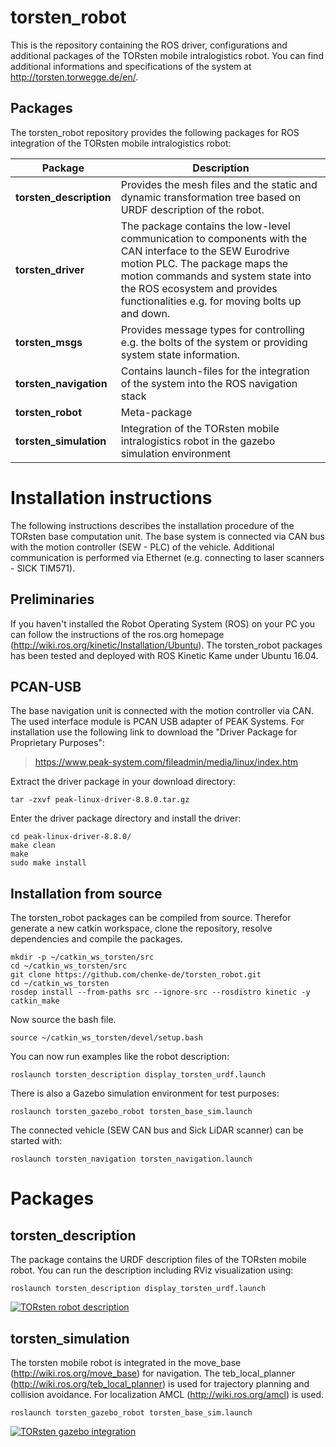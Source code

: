# torsten_robot

This is the repository containing the ROS driver, configurations and additional packages of the TORsten mobile intralogistics robot. You can find additional informations and specifications of the system at http://torsten.torwegge.de/en/.

## Packages

The torsten_robot repository provides the following packages for ROS integration of the TORsten mobile intralogistics robot:

| Package | Description |
| --- | --- |
| **torsten_description** | Provides the mesh files and the static and dynamic transformation tree based on URDF description of the robot. |
| **torsten_driver** | The package contains the low-level communication to components with the CAN interface to the SEW Eurodrive motion PLC. The package maps the motion commands and system state into the ROS ecosystem and provides functionalities e.g. for moving bolts up and down. |
| **torsten_msgs** | Provides message  types  for controlling e.g. the bolts  of  the  system or providing system state information. |
| **torsten_navigation** | Contains  launch-files  for  the  integration  of  the  system  into  the ROS navigation stack |
| **torsten_robot** | Meta-package |
| **torsten_simulation** | Integration of the TORsten mobile intralogistics robot in the gazebo simulation environment |


# Installation instructions

The following instructions describes the installation procedure of the TORsten base computation unit. The base system is connected via CAN bus with the motion controller (SEW - PLC) of the vehicle. Additional communication is performed via Ethernet (e.g. connecting to laser scanners - SICK TIM571).

## Preliminaries

If you haven't installed the Robot Operating System (ROS) on your PC you can follow the instructions of the ros.org homepage (http://wiki.ros.org/kinetic/Installation/Ubuntu). The torsten_robot packages has been tested and deployed with ROS Kinetic Kame under Ubuntu 16.04.

## PCAN-USB

The base navigation unit is connected with the motion controller via CAN. The used interface module is PCAN USB adapter of PEAK Systems. For installation use the following link to download the "Driver Package for Proprietary Purposes":
> https://www.peak-system.com/fileadmin/media/linux/index.htm

Extract the driver package in your download directory:
```
tar -zxvf peak-linux-driver-8.8.0.tar.gz
```

Enter the driver package directory and install the driver:
```
cd peak-linux-driver-8.8.0/
make clean
make
sudo make install
```

## Installation from source

The torsten_robot packages can be compiled from source. Therefor generate a new catkin workspace, clone the repository, resolve dependencies and compile the packages.
```
mkdir -p ~/catkin_ws_torsten/src
cd ~/catkin_ws_torsten/src
git clone https://github.com/chenke-de/torsten_robot.git
cd ~/catkin_ws_torsten
rosdep install --from-paths src --ignore-src --rosdistro kinetic -y
catkin_make
```
Now source the bash file.

```
source ~/catkin_ws_torsten/devel/setup.bash
```

You can now run examples like the robot description:


```
roslaunch torsten_description display_torsten_urdf.launch 
```

There is also a Gazebo simulation environment for test purposes:

```
roslaunch torsten_gazebo_robot torsten_base_sim.launch
```

The connected vehicle (SEW CAN bus and Sick LiDAR scanner) can be started with:

```
roslaunch torsten_navigation torsten_navigation.launch
```

# Packages

## torsten_description

The package contains the URDF description files of the TORsten mobile robot. You can run the description including RViz visualization using:

```
roslaunch torsten_description display_torsten_urdf.launch
```

[![TORsten robot description](http://img.youtube.com/vi/NI4llVJWaIg/0.jpg)](http://www.youtube.com/watch?v=NI4llVJWaIg "TORsten robot description")

## torsten_simulation

The torsten mobile robot is integrated in the move_base (http://wiki.ros.org/move_base) for navigation. The teb_local_planner (http://wiki.ros.org/teb_local_planner) is used for trajectory planning and collision avoidance. For localization AMCL (http://wiki.ros.org/amcl) is used.

```
roslaunch torsten_gazebo_robot torsten_base_sim.launch
```

[![TORsten gazebo integration](http://img.youtube.com/vi/ZZ93vayvxvY/0.jpg)](http://www.youtube.com/watch?v=ZZ93vayvxvY "TORsten gazebo integration")

